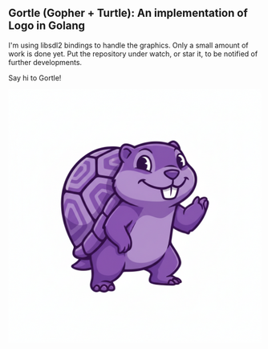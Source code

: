 ## Gortle (Gopher + Turtle): An implementation of Logo in Golang

I'm using libsdl2 bindings to handle the graphics. Only a small amount of work is done yet. Put the repository under watch, or star it, to be notified of further developments.

Say hi to Gortle!

![Gortle mascot, "Gortle"](gortle.png)
